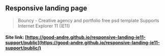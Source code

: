 ## Responsive landing page

> Bouncy - Creative agency and portfolio free psd template
> Supports Internet Explorer 11 (IE11)

#### Site link: [https://good-andre.github.io/responsive-landing-ie11-support/public](https://good-andre.github.io/responsive-landing-ie11-support/public/)